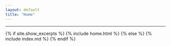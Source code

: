 ```yaml
---
layout: default
title: "Home"
---
```


---


{% if site.show_excerpts %}
  {% include home.html %}
{% else %}
  {% include index.md %}
{% endif %}
